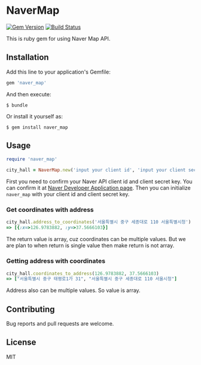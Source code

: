 # NaverMap

[![Gem Version](https://badge.fury.io/rb/naver_map.svg)](https://badge.fury.io/rb/naver_map)
[![Build Status](https://travis-ci.org/say8425/naver_map_ruby.svg?branch=master)](https://travis-ci.org/say8425/naver_map_ruby)

This is ruby gem for using Naver Map API.

## Installation

Add this line to your application's Gemfile:

```ruby
gem 'naver_map'
```

And then execute:

    $ bundle

Or install it yourself as:

    $ gem install naver_map

## Usage

```ruby
require 'naver_map'

city_hall = NaverMap.new('input your client id', 'input your client secret')
```

First you need to confirm your Naver API client id and client secret key. You can confirm it at [Naver Developer Application page](https://developers.naver.com/appinfo).
Then you can initialize `naver_map` with your client id and client secret key.

### Get coordinates with address 
 
```ruby
city_hall.address_to_coordinates('서울특별시 중구 세종대로 110 서울특별시청')
=> [{:x=>126.9783882, :y=>37.5666103}] 
```

The return value is array, cuz coordinates can be multiple values.
But we are plan to when return is single value then make return is not array.

### Getting address with coordinates

```ruby
city_hall.coordinates_to_address(126.9783882, 37.5666103)
=> ["서울특별시 중구 태평로1가 31", "서울특별시 중구 세종대로 110 서울시청"]
```

Address also can be multiple values. So value is array.

## Contributing

Bug reports and pull requests are welcome.

## License
MIT